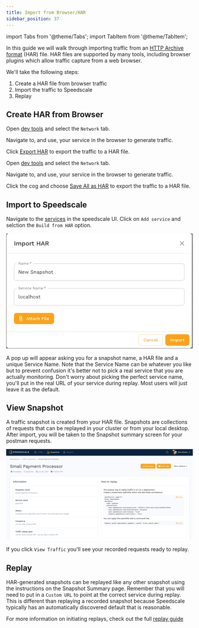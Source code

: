 ```yaml
---
title: Import from Browser/HAR
sidebar_position: 37
---
```


import Tabs from '@theme/Tabs';
import TabItem from '@theme/TabItem';


In this guide we will walk through importing traffic from an
[HTTP Archive format](https://en.wikipedia.org/wiki/HAR_(file_format)) (HAR)
file.  HAR files are supported by many tools, including browser plugins which
allow traffic capture from a web browser.

We'll take the following steps:

1. Create a HAR file from browser traffic
2. Import the traffic to Speedscale
3. Replay

## Create HAR from Browser

<Tabs>

<TabItem value="chrome" label="Chrome">

Open [dev tools](https://developer.chrome.com/docs/devtools/open/) and select the `Network` tab.

Navigate to, and use, your service in the browser to generate traffic.

Click
[Export HAR](https://developer.chrome.com/docs/devtools/network/reference/#save-as-har)
to export the traffic to a HAR file.

</TabItem>

<TabItem value="firefox" label="Firefox">

Open [dev tools](https://firefox-source-docs.mozilla.org/devtools-user/) and select the `Network` tab.

Navigate to, and use, your service in the browser to generate traffic.

Click the cog and choose [Save All as HAR](https://firefox-source-docs.mozilla.org/devtools-user/network_monitor/request_list/index.html#managing-har-data)
to export the traffic to a HAR file.

</TabItem>

</Tabs>

## Import to Speedscale

Navigate to the [services](https://app.speedscale.com) in the speedscale UI.
Click on `Add service` and selction the `Build from HAR` option.

![Postman Import](./har-import.png)

A pop up will appear asking you for a snapshot name, a HAR file and a
unique Service Name. Note that the Service Name can be whatever you like but to
prevent confusion it's better not to pick a real service that you are actually
monitoring. Don't worry about picking the perfect service name, you'll put in
the real URL of your service during replay. Most users will just leave it as
the default.


## View Snapshot

A traffic snapshot is created from your HAR file. Snapshots are collections of
requests that can be replayed in your cluster or from your local desktop. After
import, you will be taken to the Snapshot summary screen for your postman
requests.

![Snapshot](./snapshot.png)

If you click `View Traffic` you'll see your recorded requests ready to replay.

## Replay

HAR-generated snapshots can be replayed like any other snapshot using the
instructions on the Snapshot Summary page.  Remember that you will need to put
in a `Custom URL` to point at the correct service during replay. This is
different than replaying a recorded snapshot because Speedscale typically has
an automatically discovered default that is reasonable.

For more information on initiating replays, check out the full [replay guide](./replay/README.md)
